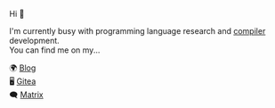 Hi 👋

I'm currently busy with programming language research and [compiler](https://git.akyoto.dev/cli/q) development.  
You can find me on my...

🌍 [Blog](https://akyoto.dev)  
🖥️ [Gitea](https://git.akyoto.dev/explore/repos)  
🗨️ [Matrix](https://matrix.to/#/#community:akyoto.dev)
